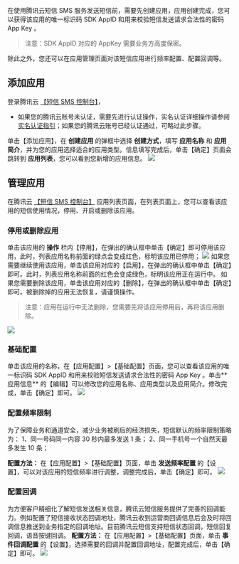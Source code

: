 在使用腾讯云短信 SMS 服务发送短信前，需要先创建应用，应用创建完成，您可以获得该应用的唯一标识码 SDK AppID 和用来校验短信发送请求合法性的密码 App Key 。
 >注意：SDK AppID 对应的 AppKey 需要业务方高度保密。

 除此之外，您还可以在应用管理页面对该短信应用进行频率配置、配置回调等。

 ## 添加应用
 登录腾讯云 [【短信 SMS 控制台】](https://console.cloud.tencent.com/smsv2)，
 - 如果您的腾讯云账号未认证，需要先进行认证操作，实名认证详细操作请参阅 [实名认证指引](https://cloud.tencent.com/document/product/378/3629)；如果您的腾讯云账号已经认证通过，可略过此步骤。

 单击【添加应用】，在 **创建应用** 的弹框中选择 **创建方式**，填写 **应用名称** 和 **应用简介**，并为您的应用选择适合的应用类型。信息填写完成后，单击【确定】页面会跳转到 **应用列表**，您可以看到您新增的应用信息。
 ![](//mc.qcloudimg.com/static/img/5c1197ab29531747ba5de8f6b2418ca9/image.png)

 ## 管理应用
 在腾讯云 [【短信 SMS 控制台】](https://console.cloud.tencent.com/smsv2)  应用列表页面，在列表页面上，您可以查看该应用的短信使用情况，停用、开启或删除该应用。

 ### 停用或删除应用
 单击该应用的 **操作** 栏内【停用】，在弹出的确认框中单击【确定】即可停用该应用，此时，列表应用名称前面的绿点会变成红色，标明该应用已停用；
 ![](//mc.qcloudimg.com/static/img/3e7a941ab81a9da0900ab1af5e351abc/image.png)
 如果您需要继续使用该应用，单击该应用对应的【启用】，在弹出的确认框中单击【确定】即可。此时，列表应用名称前面的红色会变成绿色，标明该应用正在运行中。
 如果您需要删除该应用，单击该应用对应的【删除】，在弹出的确认框中单击【确定】即可。被删除掉的应用无法恢复，请谨慎操作。
 >注意：应用在运行中无法删除，您需要先将该应用停用后，再将该应用删除。

 ![](//mc.qcloudimg.com/static/img/722ab151c99bbb670414d2e7897ff148/image.png)

 ### 基础配置
 单击该应用的名称，在【应用配置】>【基础配置】页面，您可以查看该应用的唯一标识码 SDK AppID 和用来校验短信发送请求合法性的密码 App Key 。单击** 应用信息** 的【编辑】可以修改您的应用名称、应用类型以及应用简介。修改完成，单击【确定】即可。
 ![](https://main.qcloudimg.com/raw/991680d316480aa73463f455a44591c1.png)

 ### 配置频率限制
 为了保障业务和通道安全，减少业务被刷后的经济损失，短信默认的频率限制策略为：
 1、同一号码同一内容 30 秒内最多发送 1 条；
 2、同一手机号一个自然天最多发生 10 条；


 **配置方法：**
 在【应用配置】>【基础配置】页面，单击 **发送频率配置** 的【设置】，可以对该应用的短信频率进行调整，调整完成后，单击【确定】即可。
 ![](//mc.qcloudimg.com/static/img/686561248ce3a555e33d13796948ab2a/image.png)


 ### 配置回调
 为方便客户精细化了解短信发送相关信息，腾讯云短信服务提供了完善的回调能力。例如配置了短信接收状态回调地址，腾讯云收到运营商回调信息后会及时将回调信息推送到业务指定的回调地址。目前腾讯云短信支持短信状态回调，短信回复回调，语音按键回调。
 **配置方法：**
 在【应用配置】>【基础配置】页面，单击 **事件回调配置** 的【设置】，选择需要的回调并配置回调地址，配置完成后，单击【确定】即可。
 ![](https://main.qcloudimg.com/raw/48052a1c74515252a27e441bcb8e6a7e.png)
